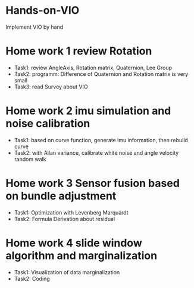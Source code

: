 # Hands-on-VIO
Implement VIO by hand
# Home work 1 review Rotation
- Task1: review AngleAxis, Rotation matrix, Quaternion, Lee Group
- Task2: programm: Difference of Quaternion and Rotation matrix is very small
- Task3: read Survey about VIO

# Home work 2 imu simulation and noise calibration
- Task1: based on curve function, generate imu information, then rebuild curve
- Task2: with Allan variance, calibrate white noise and angle velocity random walk

# Home work 3 Sensor fusion based on bundle adjustment
- Task1: Optimization with Levenberg Marquardt
- Task2: Formula Derivation about residual

# Home work 4 slide window algorithm and marginalization
- Task1: Visualization of data marginalization
- Task2: Coding

